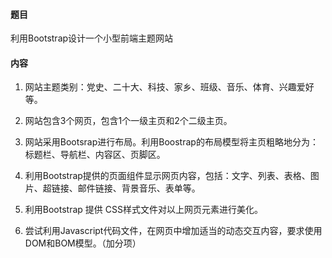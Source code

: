 <!--
 * @Descripttion: 
 * @version: 
 * @Author: 王远昭
 * @Date: 2022-11-10 13:44:12
 * @LastEditors: 王远昭
 * @LastEditTime: 2022-11-10 18:22:18
-->
#### 题⽬

利⽤Bootstrap设计⼀个⼩型前端主题⽹站

#### 内容

1. ⽹站主题类别：党史、⼆⼗⼤、科技、家乡、班级、⾳乐、体育、兴趣爱好等。
   
2. ⽹站包含3个⽹⻚，包含1个⼀级主⻚和2个⼆级主⻚。
   
3. ⽹站采⽤Bootsrap进⾏布局。利⽤Boostrap的布局模型将主⻚粗略地分为：标题栏、导航栏、内容区、⻚脚区。
   
4. 利⽤Bootstrap提供的⻚⾯组件显示⽹⻚内容，包括：⽂字、列表、表格、图⽚、超链接、邮件链接、背景⾳乐、表单等。
   
5. 利⽤Bootstrap 提供 CSS样式⽂件对以上⽹⻚元素进⾏美化。
   
6. 尝试利⽤Javascript代码⽂件，在⽹⻚中增加适当的动态交互内容，要求使⽤DOM和BOM模型。（加分项）